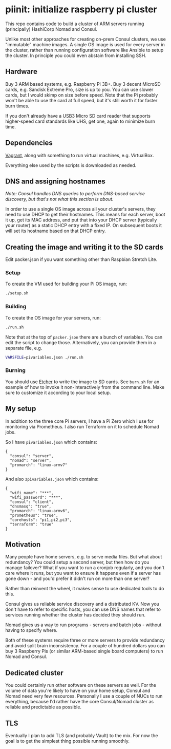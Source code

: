 # piinit: initialize raspberry pi cluster

This repo contains code to build a cluster of ARM servers running (principally)
HashiCorp Nomad and Consul.

Unlike most other approaches for creating on-prem Consul clusters, we use 
"immutable" machine images.  A single OS image is used for every server in the
cluster, rather than running configuration software like Ansible to setup the
cluster.  In principle you could even abstain from installing SSH.

## Hardware

Buy 3 ARM based systems, e.g. Raspberry Pi 3B+.  Buy 3 decent MicroSD cards, e.g.
Sandisk Extreme Pro, size is up to you.  You can use slower cards, but I would
skimp on size before speed.  Note that the Pi probably won't be able to use the
card at full speed, but it's still worth it for faster burn times.

If you don't already have a USB3 Micro SD card reader that supports higher-speed
card standards like UHS, get one, again to minimize burn time.

## Dependencies

[Vagrant](https://www.vagrantup.com/), along with something to run virtual
machines, e.g. VirtualBox.  

Everything else used by the scripts is downloaded as needed.

## DNS and assigning hostnames

*Note: Consul handles DNS queries to perform DNS-based service discovery, but 
that's not what this section is about.*

In order to use a single OS image across all your cluster's servers, they need
to use DHCP to get their hostnames.  This means for each server, boot it up,
get its MAC address, and put that into your DHCP server (typically your router)
as a static DHCP entry with a fixed IP.  On subsequent boots it will set its
hostname based on that DHCP entry.

## Creating the image and writing it to the SD cards

Edit packer.json if you want something other than Raspbian Stretch Lite.

### Setup

To create the VM used for building your Pi OS image, run:

```bash
./setup.sh
```

### Building

To create the OS image for your servers, run:

```bash
./run.sh
```

Note that at the top of `packer.json` there are a bunch of variables.  You can
edit the script to change those.  Alternatively, you can provide them in a 
separate file, e.g.

```bash
VARSFILE=pivariables.json ./run.sh
```

### Burning

You should use [Etcher](https://www.balena.io/etcher/) to write the image to
SD cards.  See `burn.sh` for an example of how to invoke it non-interactively
from the command line.  Make sure to customize it according to your local setup.

## My setup

In addition to the three core Pi servers, I have a Pi Zero which I use
for monitoring via Prometheus.  I also run Terraform on it to schedule Nomad
jobs.

So I have `pivariables.json` which contains:

```
{
  "consul": "server",
  "nomad": "server",
  "promarch": "linux-armv7"
}
```

And also `zpivariables.json` which contains:

```
{
  "wifi_name": "***",
  "wifi_password": "***",
  "consul": "client",
  "dnsmasq": "true",
  "promarch": "linux-armv6",
  "prometheus": "true",
  "corehosts": "pi1,pi2,pi3",
  "terraform": "true"
}
```

## Motivation

Many people have home servers, e.g. to serve media files.  But what about
redundancy?  You could setup a second server, but then how do you manage failover?
What if you want to run a cronjob regularly, and you don't care where it runs,
but you want to ensure it happens even if a server has gone down - and you'd 
prefer it didn't run on more than one server?

Rather than reinvent the wheel, it makes sense to use dedicated tools to do this.

Consul gives us reliable service discovery and a distributed KV.  Now you don't
have to refer to specific hosts, you can use DNS names that refer to services 
running whether the cluster has decided they should run.

Nomad gives us a way to run programs - servers and batch jobs - without having 
to specify where.

Both of these systems require three or more servers to provide redundancy and
avoid split brain inconsistency.  For a couple of hundred dollars you can buy
3 Raspberry Pis (or similar ARM-based single board computers) to run Nomad
and Consul.

## Dedicated cluster

You could certainly run other software on these servers as well.  For the volume
of data you're likely to have on your home setup, Consul and Nomad need very few
resources.  Personally I use a couple of NUCs to run everything, because I'd rather
have the core Consul/Nomad cluster as reliable and predictable as possible.

## TLS

Eventually I plan to add TLS (and probably Vault) to the mix.  For now the goal
is to get the simplest thing possible running smoothly.


